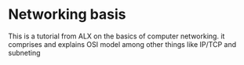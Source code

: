# Networking basis

This is a tutorial from ALX on the basics of computer networking. it comprises and explains OSI model among other things like IP/TCP and subneting